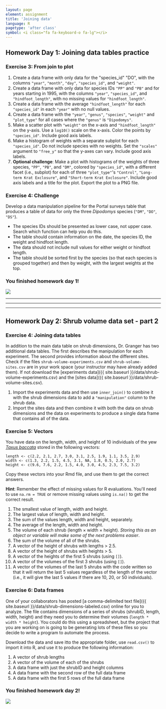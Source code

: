 ```yaml
---
layout: page
element: assignment
title: 'Joining data'
language: R
pagetype: 'after class'
symbol: <i class="fa fa-keyboard-o fa-lg"></i>
---
```


## Homework Day 1: Joining data tables practice

### Exercise 3: From join to plot
<!-- https://github.com/datacarpentry/semester-biology/blob/main/exercises/Portal-data-review-R.md -->
 1. Create a data frame with only data for the "species_id" "DO", with the columns `"year"`, `"month"`, `"day"`, `"species_id"`, and `"weight"`.
 2. Create a data frame with only data for species IDs `"PP"` and `"PB"` and for years starting in 1995, with the columns `"year"`, `"species_id"`, and `"hindfoot_length"`, with no missing values for `"hindfoot_length"`.
 3. Create a data frame with the average `"hindfoot_length"` for each `"species_id"` in each `"year"` with no null values.
 4. Create a data frame with the `"year"`, `"genus"`, `"species"`, `"weight"` and `"plot_type"` for all cases where the `"genus"` is `"Dipodomys"`.
 5. Make a scatter plot with `"weight"` on the x-axis and `"hindfoot_length"` on the y-axis. Use a `log10()` scale on the x-axis. Color the points by `"species_id"`. Include good axis labels.
 6. Make a histogram of weights with a separate subplot for each `"species_id"`. Do not include species with no weights. Set the `"scales"` argument to `"free_y"` so that the y-axes can vary. Include good axis labels.
 7. **Optional challenge**: Make a plot with histograms of the weights of three species, `"PP"`, `"PB"`, and `"DM"`, colored by `"species_id"`, with a different facet (i.e., subplot) for each of three `"plot_type"`'s `"Control"`, `"Long-term Krat Exclosure"`, and `"Short-term Krat Exclosure"`. Include good axis labels and a title for the plot. Export the plot to a PNG file.

### Exercise 4: Challenge
<!-- https://github.com/datacarpentry/semester-biology/blob/main/exercises/Portal-data-challenge-R.md -->

Develop a data manipulation pipeline for the Portal surveys table that produces a table of data for only the three _Dipodomys_ species (`"DM"`, `"DO"`, `"DS"`).
- The species IDs should be presented as lower case, not upper case. Search which function can help you do this.
- The table should contain information on the date, the species ID, the weight and hindfoot length.
- The data should not include null values for either weight or hindfoot length.
- The table should be sorted first by the species (so that each species is grouped together) and then by weight, with the largest weights at the top.

### You finished homework day 1!


![](https://upload.wikimedia.org/wikipedia/commons/1/1b/Merriam%27s_kangaroo_rat_%28Dipodomys_merriami%2C_F_Heteromyidae%29_%2811040259915%29.jpg)
<!-- ![](https://upload.wikimedia.org/wikipedia/commons/thumb/5/50/Kangaroo-rat.jpg/440px-Kangaroo-rat.jpg) -->
<!-- ![](https://upload.wikimedia.org/wikipedia/commons/9/98/Caloprymnus.jpg) -->
<!-- ![](https://www.biolib.cz/IMG/GAL/BIG/355962.jpg) -->
<!-- ![](https://miro.medium.com/max/800/0*yvXvL--ediuoJwzb.png) -->

---
---
---

## Homework Day 2: Shrub volume data set - part 2

### Exercise 4: Joining data tables

<!-- https://github.com/datacarpentry/semester-biology/blob/main/exercises/Dplyr-shrub-volume-join-R.md -->

In addition to the main data table on shrub dimensions, Dr. Granger has two additional data tables.
The first describes the manipulation for each experiment.
The second provides information about the different sites.
Check if the files `shrub-volume-experiments.csv` and `shrub-volume-sites.csv` are in your work space (your instructor may have already added them).
If not download the [experiments data]({{ site.baseurl }}/data/shrub-volume-experiments.csv) and the [sites data]({{ site.baseurl }}/data/shrub-volume-sites.csv).

1. Import the experiments data and then use `inner_join()` to combine it with the shrub dimensions data to add a `"manipulation"` column to the shrub data.
2. Import the sites data and then combine it with both the data on shrub dimensions and the data on experiments to produce a single data frame that contains all of the data.

### Exercise 5: Vectors
<!-- This exercise is a combination of the two following exercises: -->
<!-- https://github.com/datacarpentry/semester-biology/blob/main/exercises/Vectors-shrub-volume-vectors-R.md -->
<!-- https://github.com/datacarpentry/semester-biology/blob/main/exercises/Vectors-nulls-in-vectors-R.md -->

You have data on the length, width, and height of 10 individuals of the yew
[*Taxus baccata*](https://en.wikipedia.org/wiki/Taxus_baccata) stored in the
following vectors:

```
length <- c(2.2, 2.1, 2.7, 3.0, 3.1, 2.5, 1.9, 1.1, 3.5, 2.9)
width <- c(1.3, 2.2, 1.5, 4.5, 3.1, NA, 1.8, 0.5, 2.0, 2.7)
height <- c(9.6, 7.6, 2.2, 1.5, 4.0, 3.0, 4.5, 2.3, 7.5, 3.2)
```

Copy these vectors into your Rmd file, and use them to get the correct answers.

**Hint**: Remember the effect of missing values for R evaluations. You'll need to use `na.rm = TRUE` or remove missing values using `is.na()` to get the correct result.

1. The smallest value of length, width and height.
2. The largest value of length, width and height.
3. The sum of the values length, width and height, separately.
4. The average of the length, width and height.
5. The volume of each shrub (length × width × height).
   *Storing this as an object or variable will make some of the next problems easier*.
6. The sum of the volume of all of the shrubs.
7. A vector of the height of shrubs with lengths > 2.5.
8. A vector of the height of shrubs with heights > 5.
9. A vector of the heights of the first 5 shrubs (using `[]`).
10. A vector of the volumes of the first 3 shrubs (using `[]`).
11. A vector of the volumes of the last 5 shrubs with the code written so that it will return the last 5 values regardless of the length of the vector (i.e., it will give the last 5 values if there are 10, 20, or 50 individuals).


### Exercise 6: Data frames
<!-- https://github.com/datacarpentry/semester-biology/blob/main/exercises/Data-frames-shrub-volume-data-frame-R.md -->
One of your collaborators has posted [a comma-delimited text file]({{
site.baseurl }}/data/shrub-dimensions-labeled.csv) online for you to analyze.
The file contains dimensions of a series of shrubs (shrubID, length, width,
height) and they need you to determine their volumes
(`length * width * height`). You could do this using a spreadsheet, but the
project that you are working on is going to be generating lots of these files so
you decide to write a program to automate the process.

Download the data and save itto the appropriate folder, use `read.csv()` to import it into R, and use it to produce the following information:

1. A vector of shrub lengths
2. A vector of the volume of each of the shrubs
3. A data frame with just the shrubID and height columns
4. A data frame with the second row of the full data frame
5. A data frame with the first 5 rows of the full data frame

### You finished homework day 2!

![](https://www.kew.org/sites/default/files/2019-02/Taxus-baccata.jpg)
